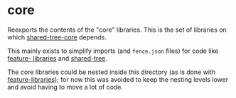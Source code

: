 # core

Reexports the contents of the "core" libraries.
This is the set of libraries on which [shared-tree-core](../shared-tree-core/README.md) depends.

This mainly exists to simplify imports (and `fence.json` files) for code like [feature- libraries](../feature-libraries/README.md) and [shared-tree](../shared-tree/README.md).

The core libraries could be nested inside this directory (as is done with [feature-libraries](../feature-libraries/README.md));
for now this was avoided to keep the nesting levels lower and avoid having to move a lot of code.
